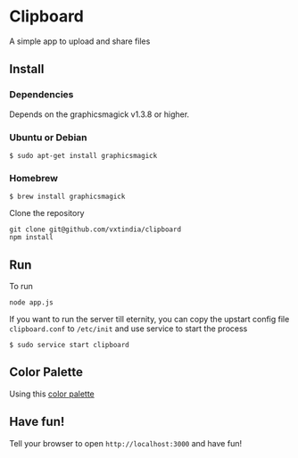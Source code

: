 # Clipboard
A simple app to upload and share files

## Install

### Dependencies

Depends on the graphicsmagick v1.3.8 or higher.

### Ubuntu or Debian
````
$ sudo apt-get install graphicsmagick
````

### Homebrew
````
$ brew install graphicsmagick
````

Clone the repository

````
git clone git@github.com/vxtindia/clipboard
npm install
````

## Run
To run

````
node app.js
````

If you want to run the server till eternity, you can copy the upstart config file `clipboard.conf` to `/etc/init` and use service to start the process

````
$ sudo service start clipboard
````

## Color Palette

Using this [color palette](http://www.colourlovers.com/palette/3259773/Snowbound)

## Have fun!
Tell your browser to open `http://localhost:3000` and have fun!